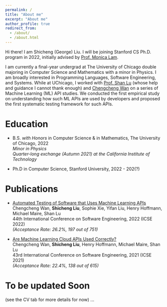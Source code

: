 ```yaml
---
permalink: /
title: "About me"
excerpt: "About me"
author_profile: true
redirect_from: 
  - /about/
  - /about.html
---
```


Hi there! I am Shicheng (George) Liu. I will be joining Stanford CS Ph.D. program in 2022, initially advised by [Prof. Monica Lam](https://suif.stanford.edu/~lam/).

I am currently a final-year undergrad at The University of Chicago double majoring in Computer Science and Mathematics with a minor in Physics. I am broadly interested in Programming Languages, Software Engineering, and Systems. While at UChicago, I worked with [Prof. Shan Lu](http://people.cs.uchicago.edu/~shanlu/) (whose help and guidance I cannot thank enough) and [Chengcheng Wan](https://people.cs.uchicago.edu/~cwan/) on a series of Machine Learning (ML) API studies. We conducted the first empirical study on understanding how such ML APIs are used by developers and proposed the first systematic testing framework for such APIs.

<!-- Take a look at my CV [here](http://george1459.github.io/files/Shicheng_Liu_CV_publish.pdf) while my site is still under construction! -->

Education
======
* B.S. *with Honors* in Computer Science & in Mathematics, The University of Chicago, 2022 <br />
  *Minor in Physics* <br />
  *Quarter-long exchange (Autumn 2021) at the California Institute of Technology*

* Ph.D in Computer Science, Stanford University, 2022 - 202(?)

Publications
======
* [Automated Testing of Software that Uses Machine Learning APIs]({https://people.cs.uchicago.edu/~cwan/paper/ml_api_test.pdf}) <br />
  Chengcheng Wan, **Shicheng Liu**, Sophie Xie, Yifan Liu, Henry Hoffmann, Michael Maire, Shan Lu <br />
  44th International Conference on Software Engineering, 2022 (ICSE 2022) <br />
  *(Acceptance Rate: 26.2%, 197 out of 751)*
  
* [Are Machine Learning Cloud APIs Used Correctly?](http://people.cs.uchicago.edu/~cwan/paper/ml_api.pdf) <br />
  Chengcheng Wan, **Shicheng Liu**, Henry Hoffmann, Michael Maire, Shan Lu <br />
  43rd International Conference on Software Engineering, 2021 (ICSE 2021) <br />
  *(Acceptance Rate: 22.4%, 138 out of 615)*

To be updated Soon
======
 (see the CV tab for more details for now) ...